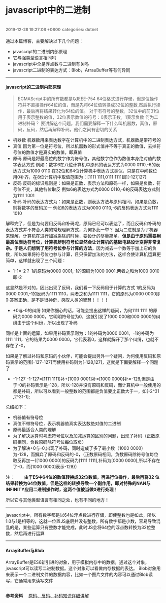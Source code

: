 # javascript中的二进制
<font color=gray size=2>2019-12-28 19:27:08 +0800</font>
<font color=gray size=2>categories: dotnet</font>
---

通过本篇博客，主要解决以下几个问题：
+ javascript的二进制内部原理
+ 它与强类型语言相同吗
+ javascript中全是浮点数与二进制有关吗
+ javascript二进制的表达方式：Blob，ArrauBuffer等有何异同

---

#### javascript的二进制内部原理
>ECMAScript中的所有数都是以IEEE-754 64位格式进行存储，但是位操作符并不直接操作64位的值，而是先将64位值转换成32位的整数,然后执行操作，最后再将结果转化为64位的值。
>对于有符号的整数，32位中的前31位用于表示整数的值，32位表示数值的符号：0表示正数，1表示负数
何为二进制补码？
要讲解这个问题，我们需要解释一下什么叫机器数，真值，原码，反码，然后再解释补码，他们之间有密切的关系
+ 机器数
机器数用来表达数字在计算机中的二进制表达方式，机器数是带符号的
+ 真值
因为第一位是符号位，所以机器数的形式值并不等于真正的数值，去掉符号位的数值才是真实的数值，即真值
+ 原码
原码是将最高位的数字作为符号位，其他数字位作为数值本身绝对值的数字表达方式
例如：数字6在八位计算机中原码的表达方式为0000 0110,-6的表达方式为1000 0110
在32位和64位计算机中表达方式类似，只是在中间数位用0补齐，在8位计算机中取值范围为：[1111 1111,0111 1111]即[-127,127]
+ 反码
反码的标识规则是：如果是正数，表示方法和原码一样，如果是负数，符号位不变，其他各位取反
例如6的表达方式为0000 0110,-6的反码表达方式则为1111 1001
+ 补码
补码的表达方式为：如果是正数，则表达方法与原码相同，如果是负数，则将数字的反码加一
例如6的表达方式为0000 0110,-6的反码表达方式为1111 1010

解释完了，但是为何要用反码和补码呢，原码已经可以表达了，而且反码和补码的表达方式并不符合人类的常规理解方式，为何多此一举？
因为二进制是为了机器来理解，计算机在进行加减乘除的时候，要设计的尽量简单，**但是由于原码需要用最高位表达符号位，计算机辨别符号位显然会让计算机的基础电路设计变得非常复杂。于是人们想到了用符号位参与计算的方法**，因为减去一个数等于加上它的负数，所以如果将符号位也参与计算，且只保留加法的方法，这样会使计算机运算更简单，这样就出现了三个问题：
+ 1-1=-2？
1的原码为0000 0001,-1的源码为1000 0001,两者之和为1000 0010即-2

这显然是不对的，因此出现了反码，我们看一下反码用于计算的方式
1的反码为0000 0001,-1的反码为1111 1110，两者之和为1111 1111，它的原码为0000 0000即0
答案正确，是不是很神奇，感叹人类的智慧！！！！
+ +0与-0的纠纷
如果你细心的话，可能会提出这样的疑问，为何1111 1111 的原码为0000 0000，它明明符号位为0，这就引发了1000 000和000 0000的纠纷由于这个纠纷，所以出现了补码

同样是上面的运算，如果用补码表示则为：1的补码为0000 0001，-1的补码为1111 1111，它的结果为0000 0000，它代表着0，这样就解开了那个纠纷，也就不存在了-0，

如果是了解过补码和原码的小伙伴，可能会提出另外一个疑问，为何使用反码和原码表示的范围[-127-127]而使用补码则为[-128,127]，这就是下面要解释一个问题了
+ -1-127
-1-127=[1111 1111]补+[1000 0001]补=[1000 0000]补=-128,但是由于-0的补码表示是-128，所以-128并没有原码和反码，而计算机中一般使用的都是补码，所以可以看到一般整数的范围都是负值要比正数大于一，如[-2^31 ,2^31-1];

总结如下：
+ 机器值有符号位
+ 真值不带符号位，表示机器值真实表达数绝对值的二进制
+ 原码最适合人类的理解
+ 为了解决运算时考虑符号位以及加减运算的区别的问题，出现了补码（正数原码相同，负数原码除符号位每位取负）
+ 为了解决+0与-0,出现了补码，同时造成了多了最小数（1000 0000）为-128，而摒弃了原码和反码的-0，（正数原码相同，负数原码除符号位每位取反再加一{[1000 0000]的反码为[1111 1111],补码为[0000 0000],所以不存在了-0，而[1000 0000]表示-128})

注：
&emsp;&emsp;**由于ES中64位的数值转换成32位数值，再进行位操作，最后再将32 位结果转换为64位数值，但是这样的转换导致一个副作用，即对特殊的NAN与INFINITY应用二进制操作时，这两个值被当做0进行处理！**
 
所以它与其他类型语言有相同之处，也有不同的地方！

---
javascript中，所有数字都是以64位浮点数进行存储，即使整数也是如此，所以1.0与1是相等的，这就一位置JS底层并没有整数，所有数字都是小数，容易导致混乱的是，某些运算只有整数才能完成，此时JS会将64位的浮点数转换为32位整数，然后再进行运算


---
#### ArrayBuffer与Blob
ArrayBuffer是ES6新引进的对象，用于模拟内存中的数据。通过这个对象，jsvascript可以读写二进制数据。这个对象可以看做内存数据的表达。
Blob对象用来表示一个二进制文件的数据内容，比如一个图片文件的内容可以通过Blob读写，它通常用来读写文件

---

**参考资料**
&emsp;[原码、反码、补码知识详细讲解](http://www.cnblogs.com/zhangziqiu/ )